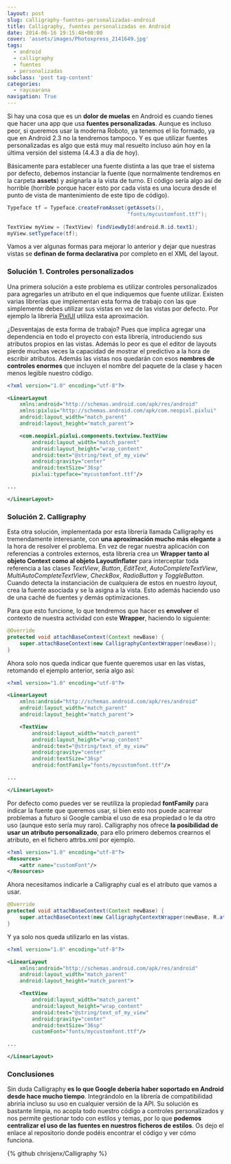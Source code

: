 ```yaml
---
layout: post
slug: calligraphy-fuentes-personalizadas-android
title: Calligraphy, fuentes personalizadas en Android
date: 2014-06-16 19:15:48+00:00
cover: 'assets/images/Photoxpress_2141649.jpg'
tags:
  - android
  - calligraphy
  - fuentes
  - personalizadas
subclass: 'post tag-content'
categories:
  - raycoarana
navigation: True
---
```


Si hay una cosa que es un **dolor de muelas** en Android es cuando tienes que hacer una app que usa **fuentes personalizadas**. Aunque es incluso peor, si queremos usar la moderna Roboto, ya tenemos el lío formado, ya que en Android 2.3 no la tendremos tampoco. Y es que utilizar fuentes personalizadas es algo que está muy mal resuelto incluso aún hoy en la última versión del sistema (4.4.3 a día de hoy).

Básicamente para establecer una fuente distinta a las que trae el sistema por defecto, debemos instanciar la fuente (que normalmente tendremos en la carpeta **assets**) y asignarla a la vista de turno. El código sería algo así de horrible (horrible porque hacer esto por cada vista es una locura desde el punto de vista de mantenimiento de este tipo de código).

```java
Typeface tf = Typeface.createFromAsset(getAssets(), 
                                       "fonts/mycustomfont.ttf");
        
TextView myView = (TextView) findViewById(android.R.id.text1);
myView.setTypeface(tf);
```

Vamos a ver algunas formas para mejorar lo anterior y dejar que nuestras vistas se **definan de forma declarativa** por completo en el XML del layout.

<!--more-->

### Solución 1. Controles personalizados

Una primera solución a este problema es utilizar controles personalizados para agregarles un atributo en el que indiquemos que fuente utilizar. Existen varias librerías que implementan esta forma de trabajo con las que simplemente debes utilizar sus vistas en vez de las vistas por defecto. Por ejemplo la librería [PixlUI](https://github.com/neopixl/PixlUI) utiliza esta aproximación.

¿Desventajas de esta forma de trabajo? Pues que implica agregar una dependencia en todo el proyecto con esta librería, introduciendo sus atributos propios en las vistas. Además lo peor es que el editor de layouts pierde muchas veces la capacidad de mostrar el predictivo a la hora de escribir atributos. Además las vistas nos quedarán con esos **nombres de controles enormes** que incluyen el nombre del paquete de la clase y hacen menos legible nuestro código.

```xml
<?xml version="1.0" encoding="utf-8"?>

<LinearLayout
    xmlns:android="http://schemas.android.com/apk/res/android" 
    xmlns:pixlui="http://schemas.android.com/apk/com.neopixl.pixlui"
    android:layout_width="match_parent"
    android:layout_height="match_parent">

    <com.neopixl.pixlui.components.textview.TextView
        android:layout_width="match_parent"
        android:layout_height="wrap_content"
        android:text="@string/text_of_my_view"
        android:gravity="center"
        android:textSize="36sp"
        pixlui:typeface="mycustomfont.ttf"/>

...

</LinearLayout>
```

### Solución 2. Calligraphy

Esta otra solución, implementada por esta librería llamada Calligraphy es tremendamente interesante, con **una aproximación mucho más elegante** a la hora de resolver el problema. En vez de regar nuestra aplicación con referencias a controles externos, esta librería crea un **Wrapper tanto al objeto Context como al objeto LayoutInflater** para interceptar toda referencia a las clases _TextView_, _Button_, _EditText_, _AutoCompleteTextView_, _MultiAutoCompleteTextView_, _CheckBox_, _RadioButton_ y _ToggleButton_. Cuando detecta la instanciación de cualquiera de estos en nuestro _layout_, crea la fuente asociada y se la asigna a la vista. Esto además haciendo uso de una caché de fuentes y demás optimizaciones.

Para que esto funcione, lo que tendremos que hacer es **envolver** el contexto de nuestra actividad con este **Wrapper**, haciendo lo siguiente:

```java
@Override
protected void attachBaseContext(Context newBase) {
    super.attachBaseContext(new CalligraphyContextWrapper(newBase));
}
```

Ahora solo nos queda indicar que fuente queremos usar en las vistas, retomando el ejemplo anterior, sería algo así:

```xml
<?xml version="1.0" encoding="utf-8"?>

<LinearLayout
    xmlns:android="http://schemas.android.com/apk/res/android" 
    android:layout_width="match_parent"
    android:layout_height="match_parent">

    <TextView
        android:layout_width="match_parent"
        android:layout_height="wrap_content"
        android:text="@string/text_of_my_view"
        android:gravity="center"
        android:textSize="36sp"
        android:fontFamily="fonts/mycustomfont.ttf"/>

...

</LinearLayout>
```

Por defecto como puedes ver se reutiliza la propiedad **fontFamily** para indicar la fuente que queremos usar, si bien esto nos puede acarrear problemas a futuro si Google cambia el uso de esa propiedad o le da otro uso (aunque esto sería muy raro). Calligraphy nos ofrece **la posibilidad de usar un atributo personalizado**, para ello primero debemos crearnos el atributo, en el fichero attrbs.xml por ejemplo.

```xml
<?xml version="1.0" encoding="utf-8"?>
<Resources>
    <attr name="customFont"/>
</Resources>
```

Ahora necesitamos indicarle a Calligraphy cual es el atributo que vamos a usar.

```java
@Override
protected void attachBaseContext(Context newBase) {
    super.attachBaseContext(new CalligraphyContextWrapper(newBase, R.attr.customFont));
}
```

Y ya solo nos queda utilizarlo en las vistas.

```xml
<?xml version="1.0" encoding="utf-8"?>

<LinearLayout
    xmlns:android="http://schemas.android.com/apk/res/android"
    android:layout_width="match_parent"
    android:layout_height="match_parent">

    <TextView
        android:layout_width="match_parent"
        android:layout_height="wrap_content"
        android:text="@string/text_of_my_view"
        android:gravity="center"
        android:textSize="36sp"
        customFont="fonts/mycustomfont.ttf"/>

...

</LinearLayout>
```

### Conclusiones

Sin duda Calligraphy **es lo que Google debería haber soportado en Android desde hace mucho tiempo**. Integrándolo en la librería de compatibilidad abriría incluso su uso en cualquier versión de la API. Su solución es bastante limpia, no acopla todo nuestro código a controles personalizados y nos permite gestionar todo con estilos y temas, por lo que **podemos centralizar el uso de las fuentes en nuestros ficheros de estilos**. Os dejo el enlace al repositorio donde podéis encontrar el código y ver cómo funciona.

{% github chrisjenx/Calligraphy %}
